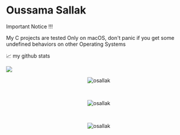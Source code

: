 # Oussama Sallak
Important Notice !!!

   My C projects are tested Only on macOS, don't panic if you get some undefined behaviors on other Operating Systems

📈 my github stats

<img src="https://github-readme-stats.vercel.app/api?username=osallak&count_private=true&show_icons=true&theme=vue-dark"/>
  <p align="center"> <img src="https://komarev.com/ghpvc/?username=osallak&label=Profile%20views&color=0e75b6&style=flat" alt="osallak" /> </p><br/>
  <p align="center"> <a ><img src="https://github-profile-trophy.vercel.app/?username=osallak" alt="osallak" /></a> </p><br/>
  <p align="center"> <img src="https://github-readme-stats.vercel.app/api/top-langs/?username=osallak&layout=compact&theme=radical" alt="osallak" /> </p><br/>
